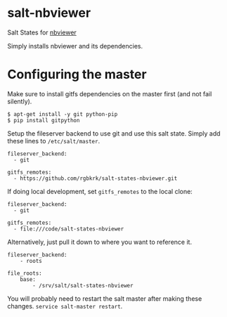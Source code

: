 salt-nbviewer
=============

Salt States for [nbviewer](http://github.com/ipython/nbviewer)

Simply installs nbviewer and its dependencies.

# Configuring the master

Make sure to install gitfs dependencies on the master first (and not fail silently).

```
$ apt-get install -y git python-pip
$ pip install gitpython
```

Setup the fileserver backend to use git and use this salt state. Simply add these lines to `/etc/salt/master`.

```
fileserver_backend:
  - git

gitfs_remotes:
  - https://github.com/rgbkrk/salt-states-nbviewer.git
```

If doing local development, set `gitfs_remotes` to the local clone:

```
fileserver_backend:
  - git

gitfs_remotes:
  - file:///code/salt-states-nbviewer
```

Alternatively, just pull it down to where you want to reference it.

```
fileserver_backend:
    - roots

file_roots:
    base:
        - /srv/salt/salt-states-nbviewer

```

You will probably need to restart the salt master after making these changes. `service salt-master restart`.

